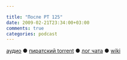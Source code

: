 ```yaml
---

title: "После РТ 125"
date: 2009-02-21T23:34:00+03:00
comments: true
categories: podcast
---
```

[аудио](http://cdn.radio-t.com/rt125post.mp3) ● [пиратский torrent](http://pirates.radio-t.com/torrents/rt125post.mp3.torrent) ● [лог чата](http://chat.radio-t.com/logs/radio-t-125.html) ● [wiki](http://wiki.radio-t.com/%D0%9F%D0%BE%D1%81%D0%BB%D0%B5_%D0%A0%D0%A2_125)<audio src="http://cdn.radio-t.com/rt125post.mp3" preload="none">
